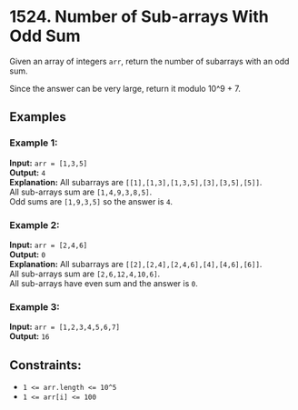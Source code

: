 # 1524. Number of Sub-arrays With Odd Sum

Given an array of integers `arr`, return the number of subarrays with an odd sum.

Since the answer can be very large, return it modulo 10^9 + 7.

## Examples

### Example 1:
**Input:** `arr = [1,3,5]`  
**Output:** `4`  
**Explanation:** All subarrays are `[[1],[1,3],[1,3,5],[3],[3,5],[5]]`.  
All sub-arrays sum are `[1,4,9,3,8,5]`.  
Odd sums are `[1,9,3,5]` so the answer is `4`.

### Example 2:
**Input:** `arr = [2,4,6]`  
**Output:** `0`  
**Explanation:** All subarrays are `[[2],[2,4],[2,4,6],[4],[4,6],[6]]`.  
All sub-arrays sum are `[2,6,12,4,10,6]`.  
All sub-arrays have even sum and the answer is `0`.

### Example 3:
**Input:** `arr = [1,2,3,4,5,6,7]`  
**Output:** `16`

## Constraints:
- `1 <= arr.length <= 10^5`
- `1 <= arr[i] <= 100`
